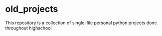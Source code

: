 # old_projects
This repository is a collection of single-file personal python projects done throughout highschool
